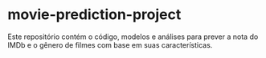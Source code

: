 # movie-prediction-project
Este repositório contém o código, modelos e análises para prever a nota do IMDb e o gênero de filmes com base em suas características.

